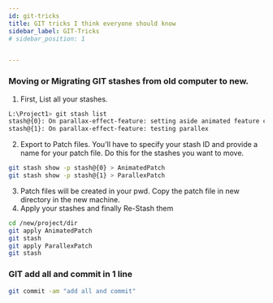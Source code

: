 ```yaml
---
id: git-tricks
title: GIT tricks I think everyone should know
sidebar_label: GIT-Tricks
# sidebar_position: 1


---
```


### Moving or Migrating GIT stashes from old computer to new. 

1. First, List all your stashes.
```bash 
L:\Project1> git stash list
stash@{0}: On parallax-effect-feature: setting aside animated feature code
stash@{1}: On parallax-effect-feature: testing parallex
```

2. Export to Patch files. You'll have to specify your stash ID and provide a name for your patch file. Do this for the stashes you want to move.
```bash 
git stash show -p stash@{0} > AnimatedPatch
git stash show -p stash@{1} > ParallexPatch
```
3. Patch files will be created in your pwd. Copy the patch file in new directory in the new machine.
4. Apply your stashes and finally Re-Stash them
```bash
cd /new/project/dir
git apply AnimatedPatch
git stash
git apply ParallexPatch
git stash
```

### GIT add all and commit in 1 line
```bash
git commit -am "add all and commit"
``` 